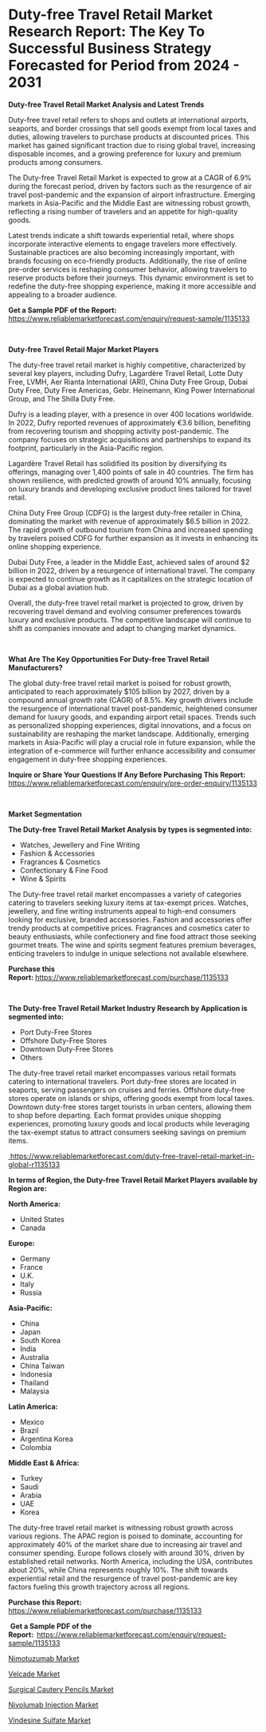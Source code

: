 <p><h1>Duty-free Travel Retail Market Research Report: The Key To Successful Business Strategy Forecasted for Period from 2024 - 2031</h1></p><p><strong>Duty-free Travel Retail Market Analysis and Latest Trends</strong></p>
<p><p>Duty-free travel retail refers to shops and outlets at international airports, seaports, and border crossings that sell goods exempt from local taxes and duties, allowing travelers to purchase products at discounted prices. This market has gained significant traction due to rising global travel, increasing disposable incomes, and a growing preference for luxury and premium products among consumers.</p><p>The Duty-free Travel Retail Market is expected to grow at a CAGR of 6.9% during the forecast period, driven by factors such as the resurgence of air travel post-pandemic and the expansion of airport infrastructure. Emerging markets in Asia-Pacific and the Middle East are witnessing robust growth, reflecting a rising number of travelers and an appetite for high-quality goods. </p><p>Latest trends indicate a shift towards experiential retail, where shops incorporate interactive elements to engage travelers more effectively. Sustainable practices are also becoming increasingly important, with brands focusing on eco-friendly products. Additionally, the rise of online pre-order services is reshaping consumer behavior, allowing travelers to reserve products before their journeys. This dynamic environment is set to redefine the duty-free shopping experience, making it more accessible and appealing to a broader audience.</p></p>
<p><strong>Get a Sample PDF of the Report:&nbsp;</strong> <a href="https://www.reliablemarketforecast.com/enquiry/request-sample/1135133?utm_campaign=1903&utm_medium=2&utm_source=Github&utm_content=ia&utm_term=20122024&utm_id=duty-free-travel-retail">https://www.reliablemarketforecast.com/enquiry/request-sample/1135133</a></p>
<p>&nbsp;</p>
<p><strong>Duty-free Travel Retail Major Market Players</strong></p>
<p><p>The duty-free travel retail market is highly competitive, characterized by several key players, including Dufry, Lagardère Travel Retail, Lotte Duty Free, LVMH, Aer Rianta International (ARI), China Duty Free Group, Dubai Duty Free, Duty Free Americas, Gebr. Heinemann, King Power International Group, and The Shilla Duty Free.</p><p>Dufry is a leading player, with a presence in over 400 locations worldwide. In 2022, Dufry reported revenues of approximately €3.6 billion, benefiting from recovering tourism and shopping activity post-pandemic. The company focuses on strategic acquisitions and partnerships to expand its footprint, particularly in the Asia-Pacific region.</p><p>Lagardère Travel Retail has solidified its position by diversifying its offerings, managing over 1,400 points of sale in 40 countries. The firm has shown resilience, with predicted growth of around 10% annually, focusing on luxury brands and developing exclusive product lines tailored for travel retail.</p><p>China Duty Free Group (CDFG) is the largest duty-free retailer in China, dominating the market with revenue of approximately $6.5 billion in 2022. The rapid growth of outbound tourism from China and increased spending by travelers poised CDFG for further expansion as it invests in enhancing its online shopping experience.</p><p>Dubai Duty Free, a leader in the Middle East, achieved sales of around $2 billion in 2022, driven by a resurgence of international travel. The company is expected to continue growth as it capitalizes on the strategic location of Dubai as a global aviation hub.</p><p>Overall, the duty-free travel retail market is projected to grow, driven by recovering travel demand and evolving consumer preferences towards luxury and exclusive products. The competitive landscape will continue to shift as companies innovate and adapt to changing market dynamics.</p></p>
<p>&nbsp;</p>
<p><strong>What Are The Key Opportunities For Duty-free Travel Retail Manufacturers?</strong></p>
<p><p>The global duty-free travel retail market is poised for robust growth, anticipated to reach approximately $105 billion by 2027, driven by a compound annual growth rate (CAGR) of 8.5%. Key growth drivers include the resurgence of international travel post-pandemic, heightened consumer demand for luxury goods, and expanding airport retail spaces. Trends such as personalized shopping experiences, digital innovations, and a focus on sustainability are reshaping the market landscape. Additionally, emerging markets in Asia-Pacific will play a crucial role in future expansion, while the integration of e-commerce will further enhance accessibility and consumer engagement in duty-free shopping experiences.</p></p>
<p><strong>Inquire or Share Your Questions If Any Before Purchasing This Report:</strong> <a href="https://www.reliablemarketforecast.com/enquiry/pre-order-enquiry/1135133?utm_campaign=1903&utm_medium=2&utm_source=Github&utm_content=ia&utm_term=20122024&utm_id=duty-free-travel-retail">https://www.reliablemarketforecast.com/enquiry/pre-order-enquiry/1135133</a></p>
<p>&nbsp;</p>
<p><strong>Market Segmentation</strong></p>
<p><strong>The Duty-free Travel Retail Market Analysis by types is segmented into:</strong></p>
<p><ul><li>Watches, Jewellery and Fine Writing</li><li>Fashion & Accessories</li><li>Fragrances & Cosmetics</li><li>Confectionary & Fine Food</li><li>Wine & Spirits</li></ul></p>
<p><p>The Duty-free travel retail market encompasses a variety of categories catering to travelers seeking luxury items at tax-exempt prices. Watches, jewellery, and fine writing instruments appeal to high-end consumers looking for exclusive, branded accessories. Fashion and accessories offer trendy products at competitive prices. Fragrances and cosmetics cater to beauty enthusiasts, while confectionery and fine food attract those seeking gourmet treats. The wine and spirits segment features premium beverages, enticing travelers to indulge in unique selections not available elsewhere.</p></p>
<p><strong>Purchase this Report:&nbsp;</strong><a href="https://www.reliablemarketforecast.com/purchase/1135133?utm_campaign=1903&utm_medium=2&utm_source=Github&utm_content=ia&utm_term=20122024&utm_id=duty-free-travel-retail">https://www.reliablemarketforecast.com/purchase/1135133</a></p>
<p>&nbsp;</p>
<p><strong>The Duty-free Travel Retail Market Industry Research by Application is segmented into:</strong></p>
<p><ul><li>Port Duty-Free Stores</li><li>Offshore Duty-Free Stores</li><li>Downtown Duty-Free Stores</li><li>Others</li></ul></p>
<p><p>The duty-free travel retail market encompasses various retail formats catering to international travelers. Port duty-free stores are located in seaports, serving passengers on cruises and ferries. Offshore duty-free stores operate on islands or ships, offering goods exempt from local taxes. Downtown duty-free stores target tourists in urban centers, allowing them to shop before departing. Each format provides unique shopping experiences, promoting luxury goods and local products while leveraging the tax-exempt status to attract consumers seeking savings on premium items.</p></p>
<p><a href="https://www.reliablemarketforecast.com/duty-free-travel-retail-market-in-global-r1135133?utm_campaign=1903&utm_medium=2&utm_source=Github&utm_content=ia&utm_term=20122024&utm_id=duty-free-travel-retail">&nbsp;https://www.reliablemarketforecast.com/duty-free-travel-retail-market-in-global-r1135133</a></p>
<p><strong>In terms of Region, the Duty-free Travel Retail Market Players available by Region are:</strong></p>
<p>
    <p> <strong> North America: </strong>
        <ul>
            <li>United States</li>
            <li>Canada</li>
        </ul>
        </p> 
    <p> <strong> Europe: </strong>
        <ul>
            <li>Germany</li>
            <li>France</li>
            <li>U.K.</li>
            <li>Italy</li>
            <li>Russia</li>
        </ul>
        </p> 
    <p> <strong> Asia-Pacific: </strong>
        <ul>
            <li>China</li>
            <li>Japan</li>
            <li>South Korea</li>
            <li>India</li>
            <li>Australia</li>
            <li>China Taiwan</li>
            <li>Indonesia</li>
            <li>Thailand</li>
            <li>Malaysia</li>
        </ul>
        </p> 
    <p> <strong> Latin America: </strong>
        <ul>
            <li>Mexico</li>
            <li>Brazil</li>
            <li>Argentina Korea</li>
            <li>Colombia</li>
        </ul>
        </p> 
    <p> <strong> Middle East & Africa: </strong>
        <ul>
            <li>Turkey</li>
            <li>Saudi</li>
            <li>Arabia</li>
            <li>UAE</li>
            <li>Korea</li>
        </ul>
    </p>
    </p>
<p><p>The duty-free travel retail market is witnessing robust growth across various regions. The APAC region is poised to dominate, accounting for approximately 40% of the market share due to increasing air travel and consumer spending. Europe follows closely with around 30%, driven by established retail networks. North America, including the USA, contributes about 20%, while China represents roughly 10%. The shift towards experiential retail and the resurgence of travel post-pandemic are key factors fueling this growth trajectory across all regions.</p></p>
<p><strong>Purchase this Report: </strong><a href="https://www.reliablemarketforecast.com/purchase/1135133?utm_campaign=1903&utm_medium=2&utm_source=Github&utm_content=ia&utm_term=20122024&utm_id=duty-free-travel-retail">https://www.reliablemarketforecast.com/purchase/1135133</a></p>
<p>&nbsp;<strong>Get a Sample PDF of the Report:&nbsp;&nbsp;</strong><a href="https://www.reliablemarketforecast.com/enquiry/request-sample/1135133?utm_campaign=1903&utm_medium=2&utm_source=Github&utm_content=ia&utm_term=20122024&utm_id=duty-free-travel-retail">https://www.reliablemarketforecast.com/enquiry/request-sample/1135133</a></p>
<p><strong></strong></p>
<p><p><a href="https://www.linkedin.com/pulse/nimotuzumab-market-forecasts-trends-impact-analysis-2024-2031-ivrmc?utm_campaign=1903&utm_medium=2&utm_source=Github&utm_content=ia&utm_term=20122024&utm_id=duty-free-travel-retail">Nimotuzumab Market</a></p><p><a href="https://www.linkedin.com/pulse/global-velcade-market-forecast-2024-2031-expected-xhyxe?utm_campaign=1903&utm_medium=2&utm_source=Github&utm_content=ia&utm_term=20122024&utm_id=duty-free-travel-retail">Velcade Market</a></p><p><a href="https://github.com/ashepherd82/Market-Research-Report-List-6/blob/main/surgical-cautery-pencils-market.md?utm_campaign=1903&utm_medium=2&utm_source=Github&utm_content=ia&utm_term=20122024&utm_id=duty-free-travel-retail">Surgical Cautery Pencils Market</a></p><p><a href="https://www.linkedin.com/pulse/global-nivolumab-injection-market-pulse-trends-growth-analysis-kl1he?utm_campaign=1903&utm_medium=2&utm_source=Github&utm_content=ia&utm_term=20122024&utm_id=duty-free-travel-retail">Nivolumab Injection Market</a></p><p><a href="https://www.linkedin.com/pulse/vindesine-sulfate-market-surge-142-cagr-growth-2031-sales-employment-hmwje?utm_campaign=1903&utm_medium=2&utm_source=Github&utm_content=ia&utm_term=20122024&utm_id=duty-free-travel-retail">Vindesine Sulfate Market</a></p></p>